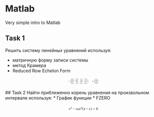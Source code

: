 # Matlab
Very simple intro to Matlab
## Task 1 
Решить систему линейных уравнений используя:
* матричную форму записи системы
* метод Крамера 
* Reduced Row Echelon Form
<p align="center">
  <img src="./img/git1.png" alt="Size Limit CLI" width="100">
</p>
## Task 2
Найти приближенно корень уравнения на произвольном интервале используя:
* График функции
* FZERO
<p align="center">
  <img src="./img/git2.png" alt="Size Limit CLI" width="100">
</p>
